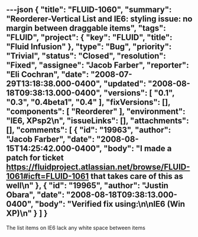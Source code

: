 ---json
{
  "title": "FLUID-1060",
  "summary": "Reorderer-Vertical List and IE6: styling issue: no margin between draggable items",
  "tags": "FLUID",
  "project": {
    "key": "FLUID",
    "title": "Fluid Infusion"
  },
  "type": "Bug",
  "priority": "Trivial",
  "status": "Closed",
  "resolution": "Fixed",
  "assignee": "Jacob Farber",
  "reporter": "Eli Cochran",
  "date": "2008-07-29T13:18:38.000-0400",
  "updated": "2008-08-18T09:38:13.000-0400",
  "versions": [
    "0.1",
    "0.3",
    "0.4beta1",
    "0.4"
  ],
  "fixVersions": [],
  "components": [
    "Reorderer"
  ],
  "environment": "IE6, XPsp2\n",
  "issueLinks": [],
  "attachments": [],
  "comments": [
    {
      "id": "19963",
      "author": "Jacob Farber",
      "date": "2008-08-15T14:25:42.000-0400",
      "body": "I made a patch for ticket <https://fluidproject.atlassian.net/browse/FLUID-1061#icft=FLUID-1061> that takes care of this as well\n"
    },
    {
      "id": "19965",
      "author": "Justin Obara",
      "date": "2008-08-18T09:38:13.000-0400",
      "body": "Verified fix using:\n\nIE6 (Win XP)\n"
    }
  ]
}
---
The list items on IE6 lack any white space between items

        